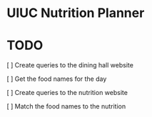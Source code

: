 # UIUC Nutrition Planner


# TODO
[ ] Create queries to the dining hall website

[ ] Get the food names for the day

[ ] Create queries to the nutrition website

[ ] Match the food names to the nutrition

